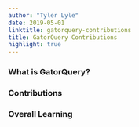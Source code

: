 ```yaml
---
author: "Tyler Lyle"
date: 2019-05-01
linktitle: gatorquery-contributions
title: GatorQuery Contributions
highlight: true
---
```


### What is GatorQuery?

### Contributions

### Overall Learning

